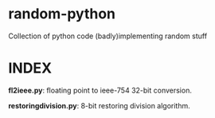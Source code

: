 # random-python
Collection of python code (badly)implementing random stuff
# INDEX
  **fl2ieee.py**: floating point to ieee-754 32-bit conversion.
  
  **restoringdivision.py**: 8-bit restoring division algorithm. 
